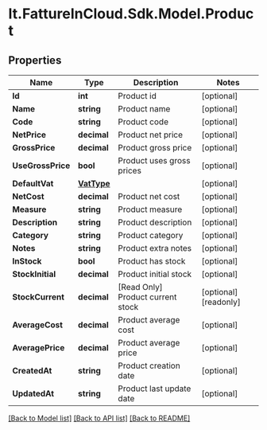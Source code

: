 # It.FattureInCloud.Sdk.Model.Product

## Properties

Name | Type | Description | Notes
------------ | ------------- | ------------- | -------------
**Id** | **int** | Product id | [optional] 
**Name** | **string** | Product name | [optional] 
**Code** | **string** | Product code | [optional] 
**NetPrice** | **decimal** | Product net price | [optional] 
**GrossPrice** | **decimal** | Product gross price | [optional] 
**UseGrossPrice** | **bool** | Product uses gross prices | [optional] 
**DefaultVat** | [**VatType**](VatType.md) |  | [optional] 
**NetCost** | **decimal** | Product net cost | [optional] 
**Measure** | **string** | Product measure | [optional] 
**Description** | **string** | Product description | [optional] 
**Category** | **string** | Product category | [optional] 
**Notes** | **string** | Product extra notes | [optional] 
**InStock** | **bool** | Product has stock | [optional] 
**StockInitial** | **decimal** | Product initial stock | [optional] 
**StockCurrent** | **decimal** | [Read Only] Product current stock | [optional] [readonly] 
**AverageCost** | **decimal** | Product average cost | [optional] 
**AveragePrice** | **decimal** | Product average price | [optional] 
**CreatedAt** | **string** | Product creation date | [optional] 
**UpdatedAt** | **string** | Product last update date | [optional] 

[[Back to Model list]](../../README.md#documentation-for-models) [[Back to API list]](../../README.md#documentation-for-api-endpoints) [[Back to README]](../../README.md)

